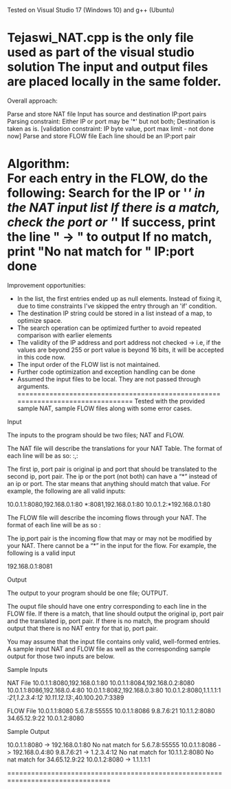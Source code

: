 
Tested on Visual Studio 17 (Windows 10) and g++ (Ubuntu)

Tejaswi_NAT.cpp is the only file used as part of the visual studio solution
The input and output files are placed locally in the same folder.
================================================================================
Overall approach:

Parse and store NAT file
	Input has source and destination IP:port pairs
	Parsing constraint: Either IP or port may be '*' but not both; Destination is taken as is.
	[validation constraint: IP byte value, port max limit - not done now]
Parse and store FLOW file
	Each line should be an IP:port pair
	
Algorithm:	
For each entry in the FLOW, do the following:
	Search for the IP or '*' in the NAT input list
		If there is a match, check the port or '*'
		If success, print the line "<FLOW IP:port> -> <destination IP:port>" to output
	If no match, print "No nat match for " IP:port
done
================================================================================
Improvement opportunities:
* In the list, the first entries ended up as null elements. Instead of fixing it, due to time constraints I've skipped the entry through an 'if' condition.
* The destination IP string could be stored in a list instead of a map, to optimize space.
* The search operation can be optimized further to avoid repeated comparison with earlier elements
* The validity of the IP address and port address not checked -> i.e, if the values are beyond 255 or port value is beyond 16 bits, it will be accepted in this code now.
* The input order of the FLOW list is not maintained.
* Further code optimization and exception handling can be done
* Assumed the input files to be local. They are not passed through arguments.
================================================================================
Tested with the provided sample NAT, sample FLOW files along with some error cases.

Input

The inputs to the program should be two files; NAT and FLOW.

The NAT file will describe the translations for your NAT Table. The format of each line will be as so:
<ip>:<port>,<ip>:<port>

The first ip, port pair is original ip and port that should be translated to the second ip, port pair. The ip or the port (not both) can have a “*” instead of an ip or port. The star means that anything should match that value. For example, the following are all valid inputs:

10.0.1.1:8080,192.168.0.1:80
*:8081,192.168.0.1:80
10.0.1.2:*192.168.0.1:80

The FLOW file will describe the incoming flows through your NAT. The format of each line will be as so
<ip>:<port>

The ip,port pair is the incoming flow that may or may not be modified by your NAT. There cannot be a “*” in the input for the flow. For example, the following is a valid input

192.168.0.1:8081

Output

The output to your program should be one file; OUTPUT.

The ouput file should have one entry corresponding to each line in the FLOW file. If there is a match, that line should output the original ip, port pair and the translated ip, port pair. If there is no match, the program should output that there is no NAT entry for that ip, port pair.

You may assume that the input file contains only valid, well-formed entries. A sample input NAT and FLOW file as well as the corresponding sample output for those two inputs are below.

Sample Inputs

NAT File
10.0.1.1:8080,192.168.0.1:80
10.0.1.1:8084,192.168.0.2:8080
10.0.1.1:8086,192.168.0.4:80
10.0.1.1:8082,192.168.0.3:80
10.0.1.2:8080,1.1.1.1:1
*:21,1.2.3.4:12
10.11.12.13:*,40.100.20.7:3389

FLOW File 
10.0.1.1:8080
5.6.7.8:55555
10.0.1.1:8086
9.8.7.6:21
10.1.1.2:8080
34.65.12.9:22
10.0.1.2:8080
 
Sample Output

10.0.1.1:8080 -> 192.168.0.1:80
No nat match for 5.6.7.8:55555
10.0.1.1:8086 -> 192.168.0.4:80
9.8.7.6:21 -> 1.2.3.4:12
No nat match for 10.1.1.2:8080
No nat match for 34.65.12.9:22
10.0.1.2:8080 -> 1.1.1.1:1

================================================================================


